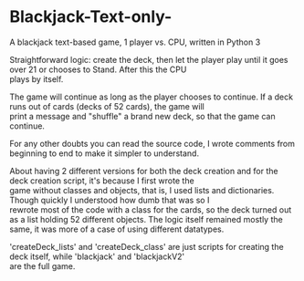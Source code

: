 # Blackjack-Text-only-
A blackjack text-based game, 1 player vs. CPU, written in Python 3

Straightforward logic: create the deck, then let the player play until it goes over 21 or chooses to Stand. After this the CPU \
plays by itself. 

The game will continue as long as the player chooses to continue. If a deck runs out of cards (decks of 52 cards), the game will \
print a message and "shuffle" a brand new deck, so that the game can continue.

For any other doubts you can read the source code, I wrote comments from beginning to end to make it simpler to understand.

About having 2 different versions for both the deck creation and for the deck creation script, it's because I first wrote the \
game without classes and objects, that is, I used lists and dictionaries. Though quickly I understood how dumb that was so I \
rewrote most of the code with a class for the cards, so the deck turned out as a list holding 52 different objects. The logic
itself remained mostly the same, it was more of a case of using different datatypes.

'createDeck_lists' and 'createDeck_class' are just scripts for creating the deck itself, while 'blackjack' and 'blackjackV2' \
are the full game.
